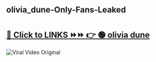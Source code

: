 
 ## olivia_dune-Only-Fans-Leaked

# <h2><a href="https://clipsfans.com/olivia_dune&ref=git">🔗 Click to LINKS ⏩⏩ 👉 🟢 olivia dune </a></h2>

<a href="https://clipsfans.com/olivia_dune&ref=git" rel="nofollow" data-target="animated-image.originalLink"><img src="https://i.ibb.co.com/xMMVF88/686577567.gif" alt="Viral Video Original" style="max-width: 100%; display: inline-block;" data-target="animated-image.originalImage"></a>
